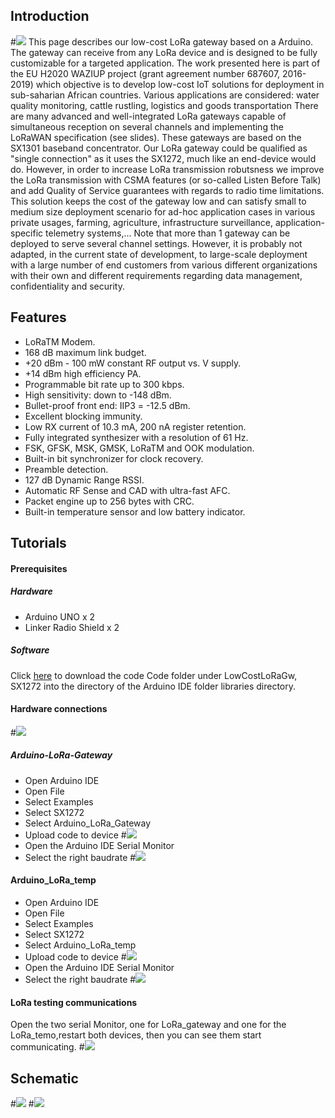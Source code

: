 ## Introduction
#![](picture/lora.png)
This page describes our low-cost LoRa gateway based on a Arduino. The gateway can receive from any LoRa device and is designed to be fully customizable for a targeted application.
The work presented here is part of the EU H2020 WAZIUP project (grant agreement number 687607, 2016-2019) which objective is to develop low-cost IoT solutions for deployment in sub-saharian African countries. Various applications are considered: water quality monitoring, cattle rustling, logistics and goods transportation
There are many advanced and well-integrated LoRa gateways capable of simultaneous reception on several channels and implementing the LoRaWAN specification (see slides). These gateways are based on the SX1301 baseband concentrator. Our LoRa gateway could be qualified as "single connection" as it uses the SX1272, much like an end-device would do. However, in order to increase LoRa transmission robutsness we improve the LoRa transmission with CSMA features (or so-called Listen Before Talk) and add Quality of Service guarantees with regards to radio time limitations. This solution keeps the cost of the gateway low and can satisfy small to medium size deployment scenario for ad-hoc application cases in various private usages, farming, agriculture, infrastructure surveillance, application-specific telemetry systems,... Note that more than 1 gateway can be deployed to serve several channel settings. However, it is probably not adapted, in the current state of development, to large-scale deployment with a large number of end customers from various different organizations with their own and different requirements regarding data management, confidentiality and security.
## Features
* LoRaTM Modem.
* 168 dB maximum link budget.
* +20 dBm - 100 mW constant RF output vs. V supply.
* +14 dBm high efficiency PA.
* Programmable bit rate up to 300 kbps.
* High sensitivity: down to -148 dBm.
* Bullet-proof front end: IIP3 = -12.5 dBm.
* Excellent blocking immunity.
* Low RX current of 10.3 mA, 200 nA register retention.
* Fully integrated synthesizer with a resolution of 61 Hz.
* FSK, GFSK, MSK, GMSK, LoRaTM and OOK modulation.
* Built-in bit synchronizer for clock recovery.
* Preamble detection.
* 127 dB Dynamic Range RSSI.
* Automatic RF Sense and CAD with ultra-fast AFC.
* Packet engine up to 256 bytes with CRC.
* Built-in temperature sensor and low battery indicator.
## Tutorials
#### Prerequisites
##### Hardware
* Arduino UNO x 2
* Linker Radio Shield x 2 
##### Software
Click [here]() to download the code 
Code folder under LowCostLoRaGw, SX1272 into the directory of the Arduino IDE folder libraries directory.
#### Hardware connections
#![](picture/hardware.png)  
##### Arduino-LoRa-Gateway 
* Open Arduino IDE
* Open File
* Select Examples
* Select SX1272
* Select Arduino_LoRa_Gateway
* Upload code to device
#![](picture/gatewaycode.png)  
* Open the Arduino IDE Serial Monitor
* Select the right baudrate 
#![](picture/gatetest.png)

#### Arduino_LoRa_temp
* Open Arduino IDE
* Open File
* Select Examples
* Select SX1272
* Select Arduino_LoRa_temp
* Upload code to device
#![](picture/loratemp.png)
* Open the Arduino IDE Serial Monitor
* Select the right baudrate 
#![](picture/loratemptest.png)
#### LoRa testing communications
Open the two serial Monitor, one for LoRa_gateway and one for the LoRa_temo,restart both devices, then you can see them start communicating.
#![](picture/conn.png)
## Schematic
#![](picture/sch.png)
#![](picture/sch1.png)